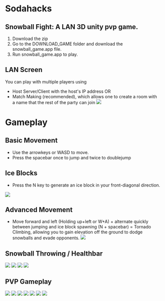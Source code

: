 # Sodahacks
## Snowball Fight: A LAN 3D unity pvp game.
1. Download the zip
2. Go to the DOWNLOAD_GAME folder and download the snowball_game.app file.
3. Run snowball_game.app to play.

## LAN Screen
You can play with multiple players using 
* Host Server/Client with the host's IP address 
OR
* Match Making (recommended), which allows one to create a room with a name that the rest of the party can join 
![](LAN_screen.png)

# Gameplay

## Basic Movement
* Use the arrowkeys or WASD to move.
* Press the spacebar once to jump and twice to doublejump

## Ice Blocks
* Press the N key to generate an ice block in your front-diagonal direction.

![](Ice_block_fortress.png)

## Advanced Movement
* Move forward and left (Holding up+left or W+A) + alternate quickly between jumping and ice block spawning (N + spacebar) = Tornado Climbing, allowing you to gain elevation off the ground to dodge snowballs and evade opponents.
![](tornado_climb.png)

## Snowball Throwing / Healthbar
![](Snowballs_thrown.png)
![](Snowballs_hit.png)
![](Snowballs_hit_2.png)
![](Player_killed.png)

## PVP Gameplay
![](PVP_gameplay1.png)
![](PVP_gameplay2.png)
![](PVP_gameplay3.png)
![](PVP_gameplay4.png)
![](PVP_gameplay5.png)
![](PVP_gameplay6.png)
![](PVP_gameplay7.png)

